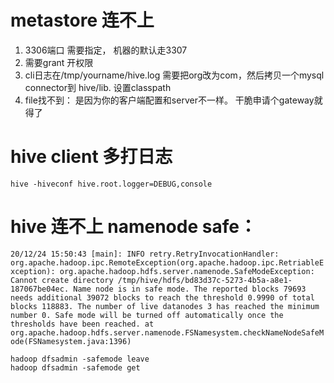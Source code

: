 # metastore 连不上

1. 3306端口 需要指定， 机器的默认走3307
2. 需要grant 开权限
3. cli日志在/tmp/yourname/hive.log 需要把org改为com，然后拷贝一个mysql connector到 hive/lib. 设置classpath
4. file找不到： 是因为你的客户端配置和server不一样。 干脆申请个gateway就得了


# hive client 多打日志

`hive -hiveconf hive.root.logger=DEBUG,console `


# hive 连不上 namenode safe：

`20/12/24 15:50:43 [main]: INFO retry.RetryInvocationHandler: org.apache.hadoop.ipc.RemoteException(org.apache.hadoop.ipc.RetriableException): org.apache.hadoop.hdfs.server.namenode.SafeModeException: Cannot create directory /tmp/hive/hdfs/bd83d37c-5273-4b5a-a8e1-187067be04ec. Name node is in safe mode.
The reported blocks 79693 needs additional 39072 blocks to reach the threshold 0.9990 of total blocks 118883.
The number of live datanodes 3 has reached the minimum number 0. Safe mode will be turned off automatically once the thresholds have been reached.
        at org.apache.hadoop.hdfs.server.namenode.FSNamesystem.checkNameNodeSafeMode(FSNamesystem.java:1396)` 

```
hadoop dfsadmin -safemode leave
hadoop dfsadmin -safemode get
```
